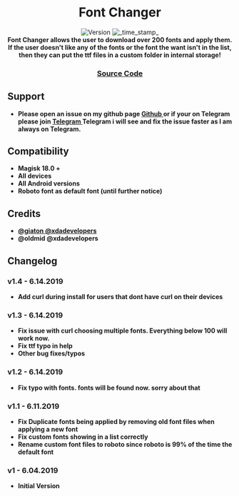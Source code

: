<h1 align="center">Font Changer</h1>

<div align="center">
  <!-- Version -->
    <img src="https://img.shields.io/badge/Version-v1-blue.svg?longCache=true&style=popout-square"
      alt="Version" />
  <!-- Last Updated -->
    <img src="https://img.shields.io/badge/Updated-June 4, 2019-green.svg?longCache=true&style=flat-square"
      alt="_time_stamp_" />
</div>

<div align="center">
  <strong>Font Changer allows the user to download over 200 fonts and apply them. If the user doesn't like any of the fonts or the font the want isn't in the list, then they can put the ttf files in a custom folder in internal storage! 
</div>

<div align="center">
  <h3>
    <a href="https://github.com/johnfawkes/fontchanger">
      Source Code
    </a>
  </h3>
</div>

## Support
- Please open an issue on my github page <a href="https://github.com/johnfawkes/fontchanger"> Github </a> or if your on Telegram please join <a href="https://t.me/fontchange_magisk"> Telegram </a> Telegram i will see and fix the issue faster as I am always on Telegram.

## Compatibility
- Magisk 18.0 +
- All devices
- All Android versions
- Roboto font as default font (until further notice)

## Credits
- <a href="https://forum.xda-developers.com/android/themes/fonts-flashable-zips-t3219827">@giaton @xdadevelopers</a>
- @oldmid @xdadevelopers

## Changelog

### v1.4 - 6.14.2019
* Add curl during install for users that dont have curl on their devices

### v1.3 - 6.14.2019
* Fix issue with curl choosing multiple fonts. Everything below 100 will work now. 
* Fix ttf typo in help
* Other bug fixes/typos

### v1.2 - 6.14.2019
* Fix typo with fonts. fonts will be found now. sorry about that

### v1.1 - 6.11.2019
* Fix Duplicate fonts being applied by removing old font files when applying a new font
* Fix custom fonts showing in a list correctly
* Rename custom font files to roboto since roboto is 99% of the time the default font

### v1 - 6.04.2019
* Initial Version